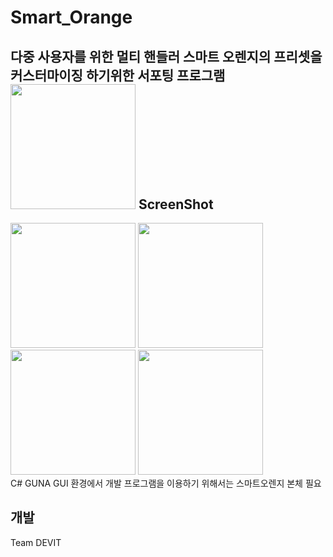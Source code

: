 # Smart_Orange
다중 사용자를 위한 멀티 핸들러
스마트 오렌지의 프리셋을 커스터마이징 하기위한 서포팅 프로그램
<img width="200" src="https://user-images.githubusercontent.com/48075491/94409334-fd459600-01b0-11eb-8223-6543067a2aa3.png">
ScreenShot
------------
<div>
<img width="200" src="https://user-images.githubusercontent.com/48075491/94410141-fd926100-01b1-11eb-97c5-090e4171adb8.png">
<img width="200" src="https://user-images.githubusercontent.com/48075491/94410486-61b52500-01b2-11eb-99ca-fb0b781f291e.png">
<img width="200" src="https://user-images.githubusercontent.com/48075491/94410490-624dbb80-01b2-11eb-94cb-0c0ca1cd173c.png">
<img width="200" src="https://user-images.githubusercontent.com/48075491/94410495-637ee880-01b2-11eb-81d0-3bbf4869d128.png">
</div>
C# GUNA GUI 환경에서 개발 프로그램을 이용하기 위해서는 스마트오렌지 본체 필요

개발
------------
Team DEVIT
